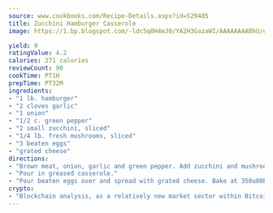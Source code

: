 ```yaml
---
source: www.cookbooks.com/Recipe-Details.aspx?id=529485
title: Zucchini Hamburger Casserole
image: https://1.bp.blogspot.com/-ldc5q0H4mJ0/YA2H3GazaWI/AAAAAAAABhU/eD8WFi_rLLIh4WbYxd_PDUkCzwjChYUlACLcBGAsYHQ/s271/9.png

yield: 9
ratingValue: 4.2
calories: 271 calories
reviewCount: 90
cookTime: PT1H
prepTime: PT32M
ingredients:
- "1 lb. hamburger"
- "2 cloves garlic"
- "1 onion"
- "1/2 c. green pepper"
- "2 small zucchini, sliced"
- "1/4 lb. fresh mushrooms, sliced"
- "3 beaten eggs"
- "grated cheese"
directions:
- "Brown meat, onion, garlic and green pepper. Add zucchini and mushrooms. Cook a little more."
- "Pour in greased casserole."
- "Pour beaten eggs over and spread with grated cheese. Bake at 350u00b0 for 35 minutes or until eggs are set."
crypto:
- "Blockchain analysis, as a relatively new market sector within Bitcoin, demonstrates the weakness of pseudonymity."
---
```

